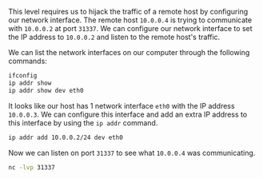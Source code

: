 This level requires us to hijack the traffic of a remote host by configuring our network interface. The remote host `10.0.0.4` is trying to communicate with `10.0.0.2` at port `31337`. We can configure our network interface to set the IP address to `10.0.0.2` and listen to the remote host's traffic.

We can list the network interfaces on our computer through the following commands:

```bash
ifconfig
ip addr show
ip addr show dev eth0
```

It looks like our host has 1 network interface `eth0` with the IP address `10.0.0.3`. We can configure this interface and add an extra IP address to this interface by using the `ip addr` command.

```bash
ip addr add 10.0.0.2/24 dev eth0
```

Now we can listen on port `31337` to see what `10.0.0.4` was communicating.

```bash
nc -lvp 31337
```